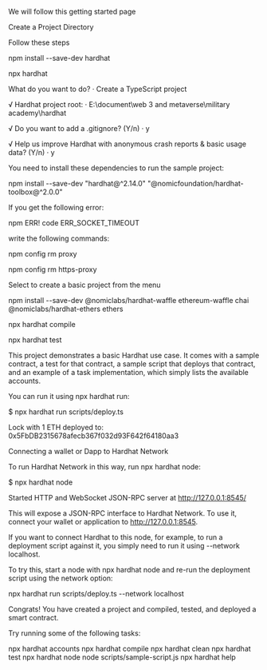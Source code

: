 We will follow this getting started page

Create a Project Directory

Follow these steps

npm install --save-dev hardhat

npx hardhat

What do you want to do? · Create a TypeScript project

√ Hardhat project root: · E:\document\web 3 and metaverse\military academy\hardhat

√ Do you want to add a .gitignore? (Y/n) · y

√ Help us improve Hardhat with anonymous crash reports & basic usage data? (Y/n) · y

You need to install these dependencies to run the sample project:

npm install --save-dev "hardhat@^2.14.0" "@nomicfoundation/hardhat-toolbox@^2.0.0"

If you get the following error:

npm ERR! code ERR_SOCKET_TIMEOUT

write the following commands:

npm config rm proxy

npm config rm https-proxy

Select to create a basic project from the menu

npm install --save-dev @nomiclabs/hardhat-waffle ethereum-waffle chai @nomiclabs/hardhat-ethers ethers

npx hardhat compile

npx hardhat test

This project demonstrates a basic Hardhat use case. It comes with a sample contract, a test for that contract, a sample script that deploys that contract, and an example of a task implementation, which simply lists the available accounts.

You can run it using npx hardhat run:

$ npx hardhat run scripts/deploy.ts

Lock with 1 ETH deployed to: 0x5FbDB2315678afecb367f032d93F642f64180aa3

Connecting a wallet or Dapp to Hardhat Network

To run Hardhat Network in this way, run npx hardhat node:

$ npx hardhat node

Started HTTP and WebSocket JSON-RPC server at http://127.0.0.1:8545/

This will expose a JSON-RPC interface to Hardhat Network. To use it, connect your wallet or application to http://127.0.0.1:8545.

If you want to connect Hardhat to this node, for example, to run a deployment script against it, you simply need to run it using --network localhost.

To try this, start a node with npx hardhat node and re-run the deployment script using the network option:

npx hardhat run scripts/deploy.ts --network localhost

Congrats! You have created a project and compiled, tested, and deployed a smart contract.

Try running some of the following tasks:

npx hardhat accounts
npx hardhat compile
npx hardhat clean
npx hardhat test
npx hardhat node
node scripts/sample-script.js
npx hardhat help




